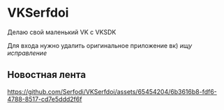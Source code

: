 # VKSerfdoi
Делаю свой маленький VK с VKSDK

Для входа нужно удалить оригинальное приложение вк) *ищу исправление*

## Новостная лента

https://github.com/Serfodi/VKSerfdoi/assets/65454204/6b3616b8-fdf6-4788-8517-cd7e5ddd2f6f

